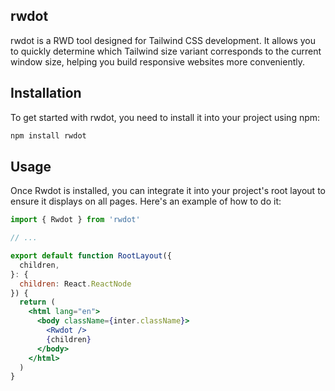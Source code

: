 ## rwdot

rwdot is a RWD tool designed for Tailwind CSS development.
It allows you to quickly determine which Tailwind size variant corresponds to the current window size,
helping you build responsive websites more conveniently.

## Installation

To get started with rwdot, you need to install it into your project using npm:

```bash
npm install rwdot
```

## Usage

Once Rwdot is installed, you can integrate it into your project's root layout to ensure it displays on all pages. Here's an example of how to do it:

```jsx
import { Rwdot } from 'rwdot'

// ...

export default function RootLayout({
  children,
}: {
  children: React.ReactNode
}) {
  return (
    <html lang="en">
      <body className={inter.className}>
        <Rwdot />
        {children}
      </body>
    </html>
  )
}
```
